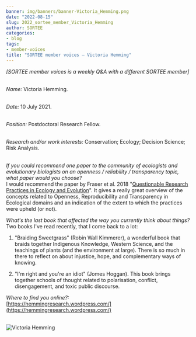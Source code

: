 ```yaml
---
banner: img/banners/banner-Victoria_Hemming.png
date: "2022-08-15"
slug: 2022_sortee_member_Victoria_Hemming
author: SORTEE
categories:
- blog
tags:
- member-voices
title: "SORTEE member voices – Victoria Hemming" 
---
```



*[SORTEE member voices is a weekly Q&A with a different SORTEE member]*   
&nbsp;
&nbsp;

   _Name:_ Victoria Hemming.   
&nbsp;

   _Date:_ 10 July 2021.   
&nbsp;

   _Position:_ Postdoctoral Research Fellow.   
&nbsp;

   _Research and/or work interests:_ Conservation; Ecology; Decision Science; Risk Analysis.   
&nbsp;
&nbsp;

_If you could recommend one paper to the community of ecologists and evolutionary biologists on an openness / reliability / transparency topic, what paper would you choose?_   
I would recommend the paper by Fraser et al. 2018 "[Questionable Research Practices in Ecology and Evolution](https://doi.org/10.1371/journal.pone.0200303)". It gives a really great overview of the concepts related to Openness, Reproducibility and Transparency in Ecological domains and an indication of the extent to which the practices were upheld (or not).
&nbsp;
&nbsp;

_What's the last book that affected the way you currently think about things?_   
Two books I've read recently, that I come back to a lot: 
 
1) "Braiding Sweetgrass" (Robin Wall Kimmerer), a wonderful book that braids together Indigenous Knowledge, Western Science, and the teachings of plants (and the environment at large). There is so much in there to reflect on about injustice, hope, and complementary ways of knowing. 
 
2) "I'm right and you're an idiot" (Jomes Hoggan). This book brings together schools of thought related to polarisation, conflict, disengagement, and toxic public discourse. 
&nbsp;
&nbsp;

_Where to find you online?:_   
[https://hemmingresearch.wordpress.com/](https://hemmingresearch.wordpress.com/)   
&nbsp;
&nbsp;


![Victoria Hemming](/blog/images/Victoria_Hemming.png)    
&nbsp;
